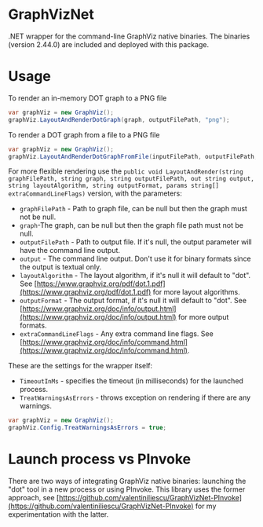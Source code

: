 # GraphVizNet

.NET wrapper for the command-line GraphViz native binaries. The binaries (version 2.44.0) are included and deployed with this package.

# Usage

To render an in-memory DOT graph to a PNG file
```csharp
var graphViz = new GraphViz();
graphViz.LayoutAndRenderDotGraph(graph, outputFilePath, "png");
```

To render a DOT graph from a file to a PNG file
```csharp
var graphViz = new GraphViz();
graphViz.LayoutAndRenderDotGraphFromFile(inputFilePath, outputFilePath, "png");
```


For more flexible rendering use the `public void LayoutAndRender(string graphFilePath, string graph, string outputFilePath, out string output, string layoutAlgorithm, string outputFormat,
            params string[] extraCommandLineFlags)` version, with the parameters:
* `graphFilePath` - Path to graph file, can be null but then the graph must not be null.
* `graph`-The graph, can be null but then the graph file path must not be null.
* `outputFilePath` - Path to output file. If it's null, the output parameter will have the command line output.
* `output` - The command line output. Don't use it for binary formats since the output is textual only.
* `layoutAlgorithm` - The layout algorithm, if it's null it will default to "dot". See [https://www.graphviz.org/pdf/dot.1.pdf](https://www.graphviz.org/pdf/dot.1.pdf) for more layout algorithms.
* `outputFormat` - The output format, if it's null it will default to "dot". See [https://www.graphviz.org/doc/info/output.html](https://www.graphviz.org/doc/info/output.html) for more output formats.
* `extraCommandLineFlags` - Any extra command line flags. See [https://www.graphviz.org/doc/info/command.html](https://www.graphviz.org/doc/info/command.html).


These are the settings for the wrapper itself:
* `TimeoutInMs` - specifies the timeout (in milliseconds) for the launched process.
* `TreatWarningsAsErrors` - throws exception on rendering if there are any warnings.
```csharp
var graphViz = new GraphViz();
graphViz.Config.TreatWarningsAsErrors = true;
```

# Launch process vs PInvoke

There are two ways of integrating GraphViz native binaries: launching the "dot" tool in a new process or using PInvoke. This library uses the former approach, see [https://github.com/valentiniliescu/GraphVizNet-PInvoke](https://github.com/valentiniliescu/GraphVizNet-PInvoke) for my experimentation with the latter.
